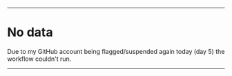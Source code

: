 
***

# No data

Due to my GitHub account being flagged/suspended again today (day 5) the workflow couldn't run.

***
